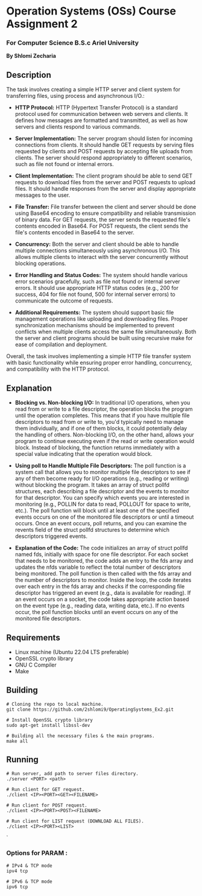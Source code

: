 # Operation Systems (OSs) Course Assignment 2
### For Computer Science B.S.c Ariel University

**By Shlomi Zecharia**

## Description

The task involves creating a simple HTTP server and client system for transferring files, using process and asynchronous I/O.:

* **HTTP Protocol:**
        HTTP (Hypertext Transfer Protocol) is a standard protocol used for communication between web servers and clients.
        It defines how messages are formatted and transmitted, as well as how servers and clients respond to various commands.

*  **Server Implementation:**
        The server program should listen for incoming connections from clients.
        It should handle GET requests by serving files requested by clients and POST requests by accepting file uploads from clients.
        The server should respond appropriately to different scenarios, such as file not found or internal errors.

*   **Client Implementation:**
        The client program should be able to send GET requests to download files from the server and POST requests to upload files.
        It should handle responses from the server and display appropriate messages to the user.

*   **File Transfer:**
        File transfer between the client and server should be done using Base64 encoding to ensure compatibility and reliable transmission of binary data.
        For GET requests, the server sends the requested file's contents encoded in Base64.
        For POST requests, the client sends the file's contents encoded in Base64 to the server.

*   **Concurrency:**
        Both the server and client should be able to handle multiple connections simultaneously using asynchronous I/O.
        This allows multiple clients to interact with the server concurrently without blocking operations.

*   **Error Handling and Status Codes:**
        The system should handle various error scenarios gracefully, such as file not found or internal server errors.
        It should use appropriate HTTP status codes (e.g., 200 for success, 404 for file not found, 500 for internal server errors) to communicate the outcome of requests.

*   **Additional Requirements:**
        The system should support basic file management operations like uploading and downloading files.
        Proper synchronization mechanisms should be implemented to prevent conflicts when multiple clients access the same file simultaneously.
        Both the server and client programs should be built using recursive make for ease of compilation and deployment.


Overall, the task involves implementing a simple HTTP file transfer system with basic functionality while ensuring proper error handling, concurrency, and compatibility with the HTTP protocol.

## Explanation 


* **Blocking vs. Non-blocking I/O:**
        In traditional I/O operations, when you read from or write to a file descriptor, the operation blocks the program until the operation completes. This means that if you have multiple file descriptors to read from or write to, you'd typically need to manage them individually, and if one of them blocks, it could potentially delay the handling of others.
        Non-blocking I/O, on the other hand, allows your program to continue executing even if the read or write operation would block. Instead of blocking, the function returns immediately with a special value indicating that the operation would block.

* **Using poll to Handle Multiple File Descriptors:**
        The poll function is a system call that allows you to monitor multiple file descriptors to see if any of them become ready for I/O operations (e.g., reading or writing) without blocking the program.
        It takes an array of struct pollfd structures, each describing a file descriptor and the events to monitor for that descriptor.
        You can specify which events you are interested in monitoring (e.g., POLLIN for data to read, POLLOUT for space to write, etc.).
        The poll function will block until at least one of the specified events occurs on one of the monitored file descriptors or until a timeout occurs.
        Once an event occurs, poll returns, and you can examine the revents field of the struct pollfd structures to determine which descriptors triggered events.

* **Explanation of the Code:**
        The code initializes an array of struct pollfd named fds, initially with space for one file descriptor.
        For each socket that needs to be monitored, the code adds an entry to the fds array and updates the nfds variable to reflect the total number of descriptors being monitored.
        The poll function is then called with the fds array and the number of descriptors to monitor.
        Inside the loop, the code iterates over each entry in the fds array and checks if the corresponding file descriptor has triggered an event (e.g., data is available for reading).
        If an event occurs on a socket, the code takes appropriate action based on the event type (e.g., reading data, writing data, etc.).
        If no events occur, the poll function blocks until an event occurs on any of the monitored file descriptors.

## Requirements

* Linux machine (Ubuntu 22.04 LTS preferable)
* OpenSSL crypto library
* GNU C Compiler
* Make

## Building

```
# Cloning the repo to local machine.
git clone https://github.com/2shlomi9/OperatingSystems_Ex2.git

# Install OpenSSL crypto library
sudo apt-get install libssl-dev

# Building all the necessary files & the main programs.
make all
```

## Running

```
# Run server, add path to server files directory.
./server <PORT> <path>

# Run client for GET request.
./client <IP><PORT><GET><FILENAME>

# Run client for POST request.
./client <IP><PORT><POST><FILENAME>

# Run client for LIST request (DOWNLOAD ALL FILES).
./client <IP><PORT><LIST>
```
`

### Options for PARAM :

```
# IPv4 & TCP mode
ipv4 tcp

# IPv6 & TCP mode
ipv6 tcp
```